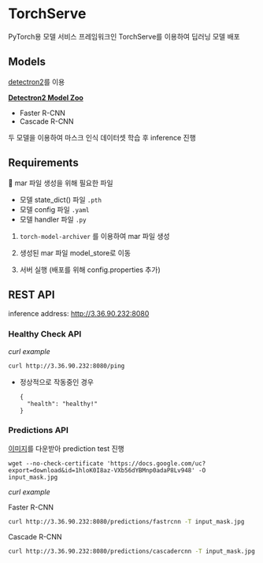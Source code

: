 # TorchServe

PyTorch용 모델 서비스 프레임워크인 TorchServe를 이용하여 딥러닝 모델 배포

## Models

[detectron2](https://github.com/facebookresearch/detectron2)를 이용

[**Detectron2 Model Zoo**](https://github.com/facebookresearch/detectron2/blob/master/MODEL_ZOO.md)
- Faster R-CNN
- Cascade R-CNN

두 모델을 이용하여 마스크 인식 데이터셋 학습 후 inference 진행

## Requirements

📌 mar 파일 생성을 위해 필요한 파일
- 모델 state_dict() 파일 `.pth`
- 모델 config 파일 `.yaml`
- 모델 handler 파일 `.py`

1. `torch-model-archiver` 를 이용하여 mar 파일 생성

2. 생성된 mar 파일 model_store로 이동

3. 서버 실행 (배포를 위해 config.properties 추가)


## REST API

inference address: http://3.36.90.232:8080 

### Healthy Check API

*curl example*

```bash
curl http://3.36.90.232:8080/ping
```

- 정상적으로 작동중인 경우
  ```
  {
    "health": "healthy!"
  }
  ```


### Predictions API

[이미지](https://drive.google.com/file/d/1hloK0I8az-VXb56dYBMnp0adaP8Lv948/view?usp=sharing)를 다운받아 prediction test 진행
```
wget --no-check-certificate 'https://docs.google.com/uc?export=download&id=1hloK0I8az-VXb56dYBMnp0adaP8Lv948' -O input_mask.jpg
```

*curl example*

Faster R-CNN
```bash
curl http://3.36.90.232:8080/predictions/fastrcnn -T input_mask.jpg
```

Cascade R-CNN
```bash
curl http://3.36.90.232:8080/predictions/cascadercnn -T input_mask.jpg
```
